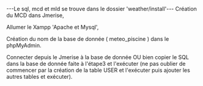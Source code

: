 ---Le sql, mcd et mld se trouve dans le dossier 'weather/install'---
Création du MCD dans Jmerise,

Allumer le Xampp 'Apache et Mysql',

Création du nom de la base de donnée ( meteo_piscine ) dans le phpMyAdmin.

Connecter depuis le Jmerise à la base de donnée OU bien copier le SQL dans la base de donnée faite à l'étape3 et l'exécuter (ne pas oublier de commencer par la création de la table USER et l'exécuter puis ajouter les autres tables et exécuter).
